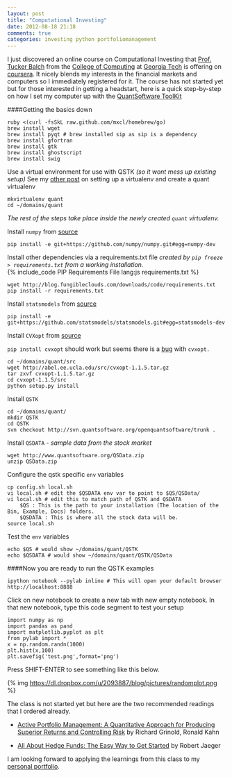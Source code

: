 ```yaml
---
layout: post
title: "Computational Investing"
date: 2012-08-18 21:18
comments: true
categories: investing python portfoliomanagement
---
```

I just discovered an online course on Computational Investing that [Prof. Tucker Balch](http://www.cc.gatech.edu/~tucker/) from the [College of Computing](http://www.cc.gatech.edu/) at [Georgia Tech](http://www.gatech.edu/) is offering on [coursera](https://www.coursera.org/course/compinvesting1). It nicely blends my interests in the financial markets and computers so I immediately registered for it. The course has not started yet but for those interested in getting a headstart, here is a quick step-by-step on how I set my computer up with the [QuantSoftware ToolKit](http://wiki.quantsoftware.org/index.php)

####Getting the basics down

	ruby <(curl -fsSkL raw.github.com/mxcl/homebrew/go)
	brew install wget
	brew install pyqt # brew installed sip as sip is a dependency
	brew install gfortran
	brew install gtk
	brew install ghostscript
	brew install swig
	
 Use a virtual environment for use with QSTK *(so it wont mess up existing setup)* See my [other post](/blog/2012/08/17/python-virtualenv/) on setting up a virtualenv  and create a quant virtualenv

	mkvirtualenv quant
	cd ~/domains/quant

*The rest of the steps take place inside the newly created `quant` virtualenv.*

Install `numpy` from [source](https://github.com/numpy/numpy)
	
	pip install -e git+https://github.com/numpy/numpy.git#egg=numpy-dev

Install other dependencies via a requirements.txt file *created by `pip freeze > requirements.txt` from a working installation.*	
{% include_code PIP Requirements File lang:js requirements.txt %}

	wget http://blog.fungibleclouds.com/downloads/code/requirements.txt
	pip install -r requirements.txt

Install `statsmodels` from [source](https://github.com/statsmodels/statsmodels)
	
	pip install -e git+https://github.com/statsmodels/statsmodels.git#egg=statsmodels-dev
	
Install `CVXopt` from [source](http://abel.ee.ucla.edu/cvxopt/index.html) 

`pip install cvxopt` should work but seems there is a [bug](http://sourceforge.net/tracker/?func=detail&aid=3561044&group_id=66150&atid=513503) with `cvxopt.` 
	
	cd ~/domains/quant/src
	wget http://abel.ee.ucla.edu/src/cvxopt-1.1.5.tar.gz
	tar zxvf cvxopt-1.1.5.tar.gz
	cd cvxopt-1.1.5/src
	python setup.py install

Install `QSTK`

	cd ~/domains/quant/
	mkdir QSTK
	cd QSTK
	svn checkout http://svn.quantsoftware.org/openquantsoftware/trunk .
	
Install `QSDATA` - *sample data from the stock market*

	wget http://www.quantsoftware.org/QSData.zip
	unzip QSData.zip

Configure the qstk specific `env` variables

	cp config.sh local.sh
	vi local.sh # edit the $QSDATA env var to point to $QS/QSData/
	vi local.sh # edit this to match path of QSTK and QSDATA
		$QS : This is the path to your installation (The location of the Bin, Example, Docs) folders.
		$QSDATA : This is where all the stock data will be.
	source local.sh
	
Test the `env` variables

	echo $QS # would show ~/domains/quant/QSTK
	echo $QSDATA # would show ~/domains/quant/QSTK/QSData
		
####Now you are ready to run the QSTK examples 

	ipython notebook --pylab inline # This will open your default browser http://localhost:8888
	
Click on new notebook to create a new tab with new empty notebook. In that new notebook, type this code segment to test your setup

	import numpy as np
	import pandas as pand
	import matplotlib.pyplot as plt
	from pylab import *
	x = np.random.randn(1000)
	plt.hist(x,100)
	plt.savefig('test.png',format='png')

Press SHIFT-ENTER to see something like this below.

{% img https://dl.dropbox.com/u/2093887/blog/pictures/randomplot.png %}	

The class is not started yet but here are the two recommended readings that I ordered already.

* [Active Portfolio Management: A Quantitative Approach for Producing Superior Returns and Controlling Risk](http://www.amazon.com/Active-Portfolio-Management-Quantitative-Controlling/dp/0070248826) by Richard Grinold, Ronald Kahn 

* [All About Hedge Funds: The Easy Way to Get Started](http://www.amazon.com/All-About-Hedge-Funds-Started/dp/0071393935) by Robert Jaeger

I am looking forward to applying the learnings from this class to my [personal portfolio](https://www.thinkorswim.com/tos/client/index.jsp).
